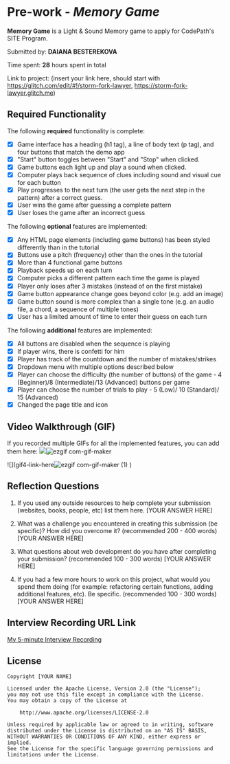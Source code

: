 # Pre-work - *Memory Game*

**Memory Game** is a Light & Sound Memory game to apply for CodePath's SITE Program. 

Submitted by: **DAIANA BESTEREKOVA**

Time spent: **28** hours spent in total

Link to project: (insert your link here, should start with https://glitch.com/edit/#!/storm-fork-lawyer, https://storm-fork-lawyer.glitch.me)

## Required Functionality

The following **required** functionality is complete:

* [X] Game interface has a heading (h1 tag), a line of body text (p tag), and four buttons that match the demo app
* [X] "Start" button toggles between "Start" and "Stop" when clicked. 
* [X] Game buttons each light up and play a sound when clicked. 
* [X] Computer plays back sequence of clues including sound and visual cue for each button
* [X] Play progresses to the next turn (the user gets the next step in the pattern) after a correct guess. 
* [X] User wins the game after guessing a complete pattern
* [X] User loses the game after an incorrect guess

The following **optional** features are implemented:

* [X] Any HTML page elements (including game buttons) has been styled differently than in the tutorial
* [X] Buttons use a pitch (frequency) other than the ones in the tutorial
* [X] More than 4 functional game buttons
* [X] Playback speeds up on each turn
* [X] Computer picks a different pattern each time the game is played
* [X] Player only loses after 3 mistakes (instead of on the first mistake)
* [X] Game button appearance change goes beyond color (e.g. add an image)
* [X] Game button sound is more complex than a single tone (e.g. an audio file, a chord, a sequence of multiple tones)
* [X] User has a limited amount of time to enter their guess on each turn

The following **additional** features are implemented:

- [X] All buttons are disabled when the sequence is playing 
- [X] If player wins, there is confetti for him 
- [X] Player has track of the countdown and the number of mistakes/strikes 
- [X] Dropdown menu with multiple options described below
- [X] Player can choose the difficulty (the number of buttons) of the game - 4 (Beginner)/8 (Intermediate)/13 (Advanced) buttons per game
- [X] Player can choose the number of trials to play - 5 (Low)/ 10 (Standard)/ 15 (Advanced)
- [X] Changed the page title and icon

## Video Walkthrough (GIF)

If you recorded multiple GIFs for all the implemented features, you can add them here:
![](gif3-link-here)![ezgif com-gif-maker](https://user-images.githubusercontent.com/85840329/164324556-db75ebb5-2b4c-402c-95f9-a54752a2ddb9.gif)

![](gif4-link-here![ezgif com-gif-maker (1)](https://user-images.githubusercontent.com/85840329/164333775-705f7a8a-48e5-4659-a048-3d13209b2e2c.gif)
)

## Reflection Questions
1. If you used any outside resources to help complete your submission (websites, books, people, etc) list them here. 
[YOUR ANSWER HERE]

2. What was a challenge you encountered in creating this submission (be specific)? How did you overcome it? (recommended 200 - 400 words) 
[YOUR ANSWER HERE]

3. What questions about web development do you have after completing your submission? (recommended 100 - 300 words) 
[YOUR ANSWER HERE]

4. If you had a few more hours to work on this project, what would you spend them doing (for example: refactoring certain functions, adding additional features, etc). Be specific. (recommended 100 - 300 words) 
[YOUR ANSWER HERE]



## Interview Recording URL Link

[My 5-minute Interview Recording](your-link-here)


## License

    Copyright [YOUR NAME]

    Licensed under the Apache License, Version 2.0 (the "License");
    you may not use this file except in compliance with the License.
    You may obtain a copy of the License at

        http://www.apache.org/licenses/LICENSE-2.0

    Unless required by applicable law or agreed to in writing, software
    distributed under the License is distributed on an "AS IS" BASIS,
    WITHOUT WARRANTIES OR CONDITIONS OF ANY KIND, either express or implied.
    See the License for the specific language governing permissions and
    limitations under the License.
